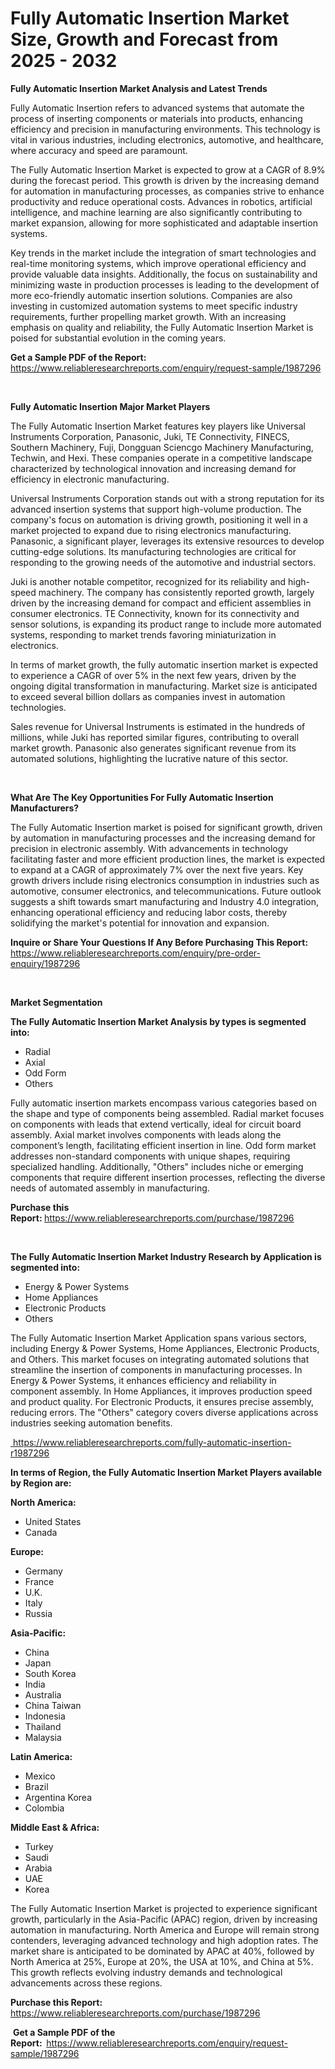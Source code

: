 <p><h1>Fully Automatic Insertion Market Size, Growth and Forecast from 2025 - 2032</h1></p><p><strong>Fully Automatic Insertion Market Analysis and Latest Trends</strong></p>
<p><p>Fully Automatic Insertion refers to advanced systems that automate the process of inserting components or materials into products, enhancing efficiency and precision in manufacturing environments. This technology is vital in various industries, including electronics, automotive, and healthcare, where accuracy and speed are paramount.</p><p>The Fully Automatic Insertion Market is expected to grow at a CAGR of 8.9% during the forecast period. This growth is driven by the increasing demand for automation in manufacturing processes, as companies strive to enhance productivity and reduce operational costs. Advances in robotics, artificial intelligence, and machine learning are also significantly contributing to market expansion, allowing for more sophisticated and adaptable insertion systems.</p><p>Key trends in the market include the integration of smart technologies and real-time monitoring systems, which improve operational efficiency and provide valuable data insights. Additionally, the focus on sustainability and minimizing waste in production processes is leading to the development of more eco-friendly automatic insertion solutions. Companies are also investing in customized automation systems to meet specific industry requirements, further propelling market growth. With an increasing emphasis on quality and reliability, the Fully Automatic Insertion Market is poised for substantial evolution in the coming years.</p></p>
<p><strong>Get a Sample PDF of the Report:&nbsp;</strong> <a href="https://www.reliableresearchreports.com/enquiry/request-sample/1987296?utm_campaign=3054&utm_medium=2&utm_source=Github&utm_content=ia&utm_term=12042025&utm_id=fully-automatic-insertion">https://www.reliableresearchreports.com/enquiry/request-sample/1987296</a></p>
<p>&nbsp;</p>
<p><strong>Fully Automatic Insertion Major Market Players</strong></p>
<p><p>The Fully Automatic Insertion Market features key players like Universal Instruments Corporation, Panasonic, Juki, TE Connectivity, FINECS, Southern Machinery, Fuji, Dongguan Sciencgo Machinery Manufacturing, Techwin, and Hexi. These companies operate in a competitive landscape characterized by technological innovation and increasing demand for efficiency in electronic manufacturing.</p><p>Universal Instruments Corporation stands out with a strong reputation for its advanced insertion systems that support high-volume production. The company's focus on automation is driving growth, positioning it well in a market projected to expand due to rising electronics manufacturing. Panasonic, a significant player, leverages its extensive resources to develop cutting-edge solutions. Its manufacturing technologies are critical for responding to the growing needs of the automotive and industrial sectors.</p><p>Juki is another notable competitor, recognized for its reliability and high-speed machinery. The company has consistently reported growth, largely driven by the increasing demand for compact and efficient assemblies in consumer electronics. TE Connectivity, known for its connectivity and sensor solutions, is expanding its product range to include more automated systems, responding to market trends favoring miniaturization in electronics.</p><p>In terms of market growth, the fully automatic insertion market is expected to experience a CAGR of over 5% in the next few years, driven by the ongoing digital transformation in manufacturing. Market size is anticipated to exceed several billion dollars as companies invest in automation technologies.</p><p>Sales revenue for Universal Instruments is estimated in the hundreds of millions, while Juki has reported similar figures, contributing to overall market growth. Panasonic also generates significant revenue from its automated solutions, highlighting the lucrative nature of this sector.</p></p>
<p>&nbsp;</p>
<p><strong>What Are The Key Opportunities For Fully Automatic Insertion Manufacturers?</strong></p>
<p><p>The Fully Automatic Insertion market is poised for significant growth, driven by automation in manufacturing processes and the increasing demand for precision in electronic assembly. With advancements in technology facilitating faster and more efficient production lines, the market is expected to expand at a CAGR of approximately 7% over the next five years. Key growth drivers include rising electronics consumption in industries such as automotive, consumer electronics, and telecommunications. Future outlook suggests a shift towards smart manufacturing and Industry 4.0 integration, enhancing operational efficiency and reducing labor costs, thereby solidifying the market's potential for innovation and expansion.</p></p>
<p><strong>Inquire or Share Your Questions If Any Before Purchasing This Report:</strong> <a href="https://www.reliableresearchreports.com/enquiry/pre-order-enquiry/1987296?utm_campaign=3054&utm_medium=2&utm_source=Github&utm_content=ia&utm_term=12042025&utm_id=fully-automatic-insertion">https://www.reliableresearchreports.com/enquiry/pre-order-enquiry/1987296</a></p>
<p>&nbsp;</p>
<p><strong>Market Segmentation</strong></p>
<p><strong>The Fully Automatic Insertion Market Analysis by types is segmented into:</strong></p>
<p><ul><li>Radial</li><li>Axial</li><li>Odd Form</li><li>Others</li></ul></p>
<p><p>Fully automatic insertion markets encompass various categories based on the shape and type of components being assembled. Radial market focuses on components with leads that extend vertically, ideal for circuit board assembly. Axial market involves components with leads along the component’s length, facilitating efficient insertion in line. Odd form market addresses non-standard components with unique shapes, requiring specialized handling. Additionally, "Others" includes niche or emerging components that require different insertion processes, reflecting the diverse needs of automated assembly in manufacturing.</p></p>
<p><strong>Purchase this Report:&nbsp;</strong><a href="https://www.reliableresearchreports.com/purchase/1987296?utm_campaign=3054&utm_medium=2&utm_source=Github&utm_content=ia&utm_term=12042025&utm_id=fully-automatic-insertion">https://www.reliableresearchreports.com/purchase/1987296</a></p>
<p>&nbsp;</p>
<p><strong>The Fully Automatic Insertion Market Industry Research by Application is segmented into:</strong></p>
<p><ul><li>Energy & Power Systems</li><li>Home Appliances</li><li>Electronic Products</li><li>Others</li></ul></p>
<p><p>The Fully Automatic Insertion Market Application spans various sectors, including Energy & Power Systems, Home Appliances, Electronic Products, and Others. This market focuses on integrating automated solutions that streamline the insertion of components in manufacturing processes. In Energy & Power Systems, it enhances efficiency and reliability in component assembly. In Home Appliances, it improves production speed and product quality. For Electronic Products, it ensures precise assembly, reducing errors. The "Others" category covers diverse applications across industries seeking automation benefits.</p></p>
<p><a href="https://www.reliableresearchreports.com/fully-automatic-insertion-r1987296?utm_campaign=3054&utm_medium=2&utm_source=Github&utm_content=ia&utm_term=12042025&utm_id=fully-automatic-insertion">&nbsp;https://www.reliableresearchreports.com/fully-automatic-insertion-r1987296</a></p>
<p><strong>In terms of Region, the Fully Automatic Insertion Market Players available by Region are:</strong></p>
<p>
    <p> <strong> North America: </strong>
        <ul>
            <li>United States</li>
            <li>Canada</li>
        </ul>
        </p> 
    <p> <strong> Europe: </strong>
        <ul>
            <li>Germany</li>
            <li>France</li>
            <li>U.K.</li>
            <li>Italy</li>
            <li>Russia</li>
        </ul>
        </p> 
    <p> <strong> Asia-Pacific: </strong>
        <ul>
            <li>China</li>
            <li>Japan</li>
            <li>South Korea</li>
            <li>India</li>
            <li>Australia</li>
            <li>China Taiwan</li>
            <li>Indonesia</li>
            <li>Thailand</li>
            <li>Malaysia</li>
        </ul>
        </p> 
    <p> <strong> Latin America: </strong>
        <ul>
            <li>Mexico</li>
            <li>Brazil</li>
            <li>Argentina Korea</li>
            <li>Colombia</li>
        </ul>
        </p> 
    <p> <strong> Middle East & Africa: </strong>
        <ul>
            <li>Turkey</li>
            <li>Saudi</li>
            <li>Arabia</li>
            <li>UAE</li>
            <li>Korea</li>
        </ul>
    </p>
    </p>
<p><p>The Fully Automatic Insertion Market is projected to experience significant growth, particularly in the Asia-Pacific (APAC) region, driven by increasing automation in manufacturing. North America and Europe will remain strong contenders, leveraging advanced technology and high adoption rates. The market share is anticipated to be dominated by APAC at 40%, followed by North America at 25%, Europe at 20%, the USA at 10%, and China at 5%. This growth reflects evolving industry demands and technological advancements across these regions.</p></p>
<p><strong>Purchase this Report: </strong><a href="https://www.reliableresearchreports.com/purchase/1987296?utm_campaign=3054&utm_medium=2&utm_source=Github&utm_content=ia&utm_term=12042025&utm_id=fully-automatic-insertion">https://www.reliableresearchreports.com/purchase/1987296</a></p>
<p>&nbsp;<strong>Get a Sample PDF of the Report:&nbsp;&nbsp;</strong><a href="https://www.reliableresearchreports.com/enquiry/request-sample/1987296?utm_campaign=3054&utm_medium=2&utm_source=Github&utm_content=ia&utm_term=12042025&utm_id=fully-automatic-insertion">https://www.reliableresearchreports.com/enquiry/request-sample/1987296</a></p>
<p><strong></strong></p>
<p><p></p><p></p><p></p></p>